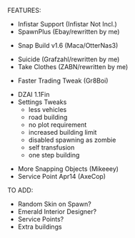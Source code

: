 FEATURES:
+ Infistar Support (Infistar Not Incl.)
+ SpawnPlus (Ebay/rewritten by me)
- Snap Build v1.6 (Maca/OtterNas3)
+ Suicide (Grafzahl/rewritten by me)
+ Take Clothes (ZABN/rewritten by me)
- Faster Trading Tweak (Gr8Boi)
+ DZAI 1.1Fin
+ Settings Tweaks
    * less vehicles
    * road building
    * no plot requirement
    * increased building limit
    * disabled spawning as zombie
    * self transfusion
    * one step building
- More Snapping Objects (Mikeeey)
- Service Point Apr14 (AxeCop)



TO ADD:
- Random Skin on Spawn?
- Emerald Interior Designer?
- Service Points?
- Extra buildings
